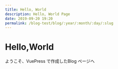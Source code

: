 ```yaml
---
title: Hello, World
description: Hello, World Page
date: 2019-09-20 19:20
permalink: /blog-test/blog/:year/:month/:day/:slug
---
```


# Hello,World

ようこそ、VuePress で作成したBlog ページへ